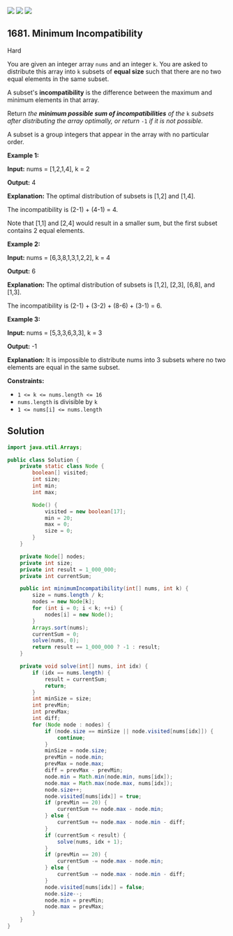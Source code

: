 [![](https://img.shields.io/github/stars/javadev/LeetCode-in-Java?label=Stars&style=flat-square)](https://github.com/javadev/LeetCode-in-Java)
[![](https://img.shields.io/github/forks/javadev/LeetCode-in-Java?label=Fork%20me%20on%20GitHub%20&style=flat-square)](https://github.com/javadev/LeetCode-in-Java/fork)
[![](https://img.shields.io/badge/-LeetCode%20in%20Kotlin-blue?style=flat-square)](https://github.com/javadev/LeetCode-in-Kotlin)

## 1681\. Minimum Incompatibility

Hard

You are given an integer array `nums` and an integer `k`. You are asked to distribute this array into `k` subsets of **equal size** such that there are no two equal elements in the same subset.

A subset's **incompatibility** is the difference between the maximum and minimum elements in that array.

Return _the **minimum possible sum of incompatibilities** of the_ `k` _subsets after distributing the array optimally, or return_ `-1` _if it is not possible._

A subset is a group integers that appear in the array with no particular order.

**Example 1:**

**Input:** nums = [1,2,1,4], k = 2

**Output:** 4

**Explanation:** The optimal distribution of subsets is [1,2] and [1,4].

The incompatibility is (2-1) + (4-1) = 4.

Note that [1,1] and [2,4] would result in a smaller sum, but the first subset contains 2 equal elements.

**Example 2:**

**Input:** nums = [6,3,8,1,3,1,2,2], k = 4

**Output:** 6

**Explanation:** The optimal distribution of subsets is [1,2], [2,3], [6,8], and [1,3].

The incompatibility is (2-1) + (3-2) + (8-6) + (3-1) = 6.

**Example 3:**

**Input:** nums = [5,3,3,6,3,3], k = 3

**Output:** -1

**Explanation:** It is impossible to distribute nums into 3 subsets where no two elements are equal in the same subset.

**Constraints:**

*   `1 <= k <= nums.length <= 16`
*   `nums.length` is divisible by `k`
*   `1 <= nums[i] <= nums.length`

## Solution

```java
import java.util.Arrays;

public class Solution {
    private static class Node {
        boolean[] visited;
        int size;
        int min;
        int max;

        Node() {
            visited = new boolean[17];
            min = 20;
            max = 0;
            size = 0;
        }
    }

    private Node[] nodes;
    private int size;
    private int result = 1_000_000;
    private int currentSum;

    public int minimumIncompatibility(int[] nums, int k) {
        size = nums.length / k;
        nodes = new Node[k];
        for (int i = 0; i < k; ++i) {
            nodes[i] = new Node();
        }
        Arrays.sort(nums);
        currentSum = 0;
        solve(nums, 0);
        return result == 1_000_000 ? -1 : result;
    }

    private void solve(int[] nums, int idx) {
        if (idx == nums.length) {
            result = currentSum;
            return;
        }
        int minSize = size;
        int prevMin;
        int prevMax;
        int diff;
        for (Node node : nodes) {
            if (node.size == minSize || node.visited[nums[idx]]) {
                continue;
            }
            minSize = node.size;
            prevMin = node.min;
            prevMax = node.max;
            diff = prevMax - prevMin;
            node.min = Math.min(node.min, nums[idx]);
            node.max = Math.max(node.max, nums[idx]);
            node.size++;
            node.visited[nums[idx]] = true;
            if (prevMin == 20) {
                currentSum += node.max - node.min;
            } else {
                currentSum += node.max - node.min - diff;
            }
            if (currentSum < result) {
                solve(nums, idx + 1);
            }
            if (prevMin == 20) {
                currentSum -= node.max - node.min;
            } else {
                currentSum -= node.max - node.min - diff;
            }
            node.visited[nums[idx]] = false;
            node.size--;
            node.min = prevMin;
            node.max = prevMax;
        }
    }
}
```
